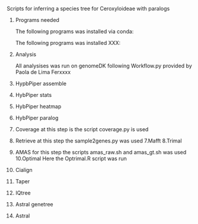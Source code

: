 Scripts for inferring a species tree for Ceroxyloideae with paralogs

1. Programs needed
   
    The following programs was installed via conda:

    The following programs was installed XXX:






2. Analysis

   All analysises was run on genomeDK following Workflow.py provided by Paola de Lima Ferxxxx



1. HypbPiper assemble
2. HybPiper stats
3. HybPiper heatmap
4. HybPiper paralog
5. Coverage
at this step is the script coverage.py is used
6. Retrieve
at this step the sample2genes.py was used
7.Mafft
8.Trimal
9. AMAS
  for this step the scripts amas_raw.sh and amas_gt.sh was used
10.Optimal
   Here the Optrimal.R script was run
11. Cialign
12. Taper
13. IQtree
14. Astral genetree
15. Astral 
	


